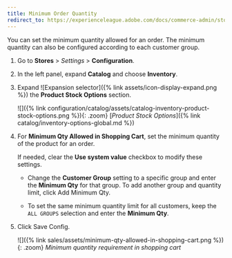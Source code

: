 ```yaml
---
title: Minimum Order Quantity
redirect_to: https://experienceleague.adobe.com/docs/commerce-admin/stores-sales/point-of-purchase/cart/cart-configuration.html#minimum-order-quantity
---
```


You can set the minimum quantity allowed for an order. The minimum quantity can also be configured according to each customer group.

1. Go to **Stores** > _Settings_ > **Configuration**.

1. In the left panel, expand **Catalog** and choose **Inventory**.

1. Expand ![Expansion selector]({% link assets/icon-display-expand.png %}) the **Product Stock Options** section.

   ![]({% link configuration/catalog/assets/catalog-inventory-product-stock-options.png %}){: .zoom}
   [_Product Stock Options_]({% link catalog/inventory-options-global.md %})

1. For **Minimum Qty Allowed in Shopping Cart**, set the minimum quantity of the product for an order.

    If needed, clear the **Use system value** checkbox to modify these settings.

    - Change the **Customer Group** setting to a specific group and enter the **Minimum Qty** for that group. To add another group and quantity limit, click <span class="btn">Add Minimum Qty<span class="btn">.

    - To set the same minimum quantity limit for all customers, keep the `ALL GROUPS` selection and enter the **Minimum Qty**.

1. Click <span class="btn">Save Config</span>.

    ![]({% link sales/assets/minimum-qty-allowed-in-shopping-cart.png %}){: .zoom}
    _Minimum quantity requirement in shopping cart_
